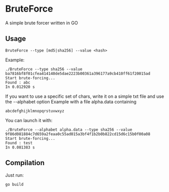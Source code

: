 # BruteForce
A simple brute forcer written in GO

## Usage

```
BruteForce --type [md5|sha256] --value <hash>
```

Example: 
```
./BruteForce --type sha256 --value ba7816bf8f01cfea414140de5dae2223b00361a396177a9cb410ff61f20015ad
Start brute-forcing...
Found : abc
In 0.012920 s
```

If you want to use a specific set of chars, write it on a simple txt file and use the --alphabet option
Example with a file alpha.data containing
```
abcdefghijklmnopqrstuvwxyz
```

You can launch it with:
```
./BruteForce --alphabet alpha.data --type sha256 --value 9f86d081884c7d659a2feaa0c55ad015a3bf4f1b2b0b822cd15d6c15b0f00a08
Start brute-forcing...
Found : test
In 0.081383 s
```

## Compilation
Just run:
```
go build
```
